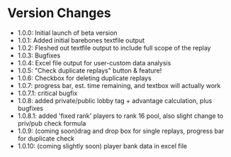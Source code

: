 # Version Changes
- 1.0.0: Initial launch of beta version
- 1.0.1: Added initial barebones textfile output
- 1.0.2: Fleshed out textfile output to include full scope of the replay
- 1.0.3: Bugfixes
- 1.0.4: Excel file output for user-custom data analysis
- 1.0.5: "Check duplicate replays" button & feature!
- 1.0.6: Checkbox for deleting duplicate replays
- 1.0.7: progress bar, est. time remaining, and textbox will actually work
- 1.0.7.1: critical bugfix
- 1.0.8: added private/public lobby tag + advantage calculation, plus bugfixes
- 1.0.8.1: added 'fixed rank' players to rank 16 pool, also slight change to priv/pub check formula
- 1.0.9: (coming soon)drag and drop box for single replays, progress bar for duplicate check
- 1.0.10: (coming slightly soon) player bank data in excel file